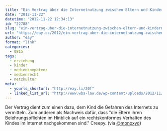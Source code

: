 ```yaml
---
title: "Ein Vertrag über die Internetnutzung zwischen Eltern und Kindern"
date: "2012-11-22"
datetime: "2012-11-22 12:34:13"
id: "22788"
slug: "ein-vertrag-uber-die-internetnutzung-zwischen-eltern-und-kindern"
url: "https://eay.cc/2012/ein-vertrag-uber-die-internetnutzung-zwischen-eltern-und-kindern/"
author: "eay"
format: "link"
categories:
  - 0815
tags:
  - erziehung
  - kinder
  - medienkompetenz
  - medienrecht
  - netzkultur
meta:
  - yourls_shorturl: "http://eay.li/20f"
  - linked_list_url: "http://www.wbs-law.de/wp-content/uploads/2012/11/Vertrag-%C3%BCber-die-Internetnutzung-wbs-law.de_1.pdf"
---
```


Der Vertrag dient zum einen dazu, dem Kind die Gefahren des Internets zu vermitteln. Zum anderen als Nachweis dafür, dass "die Eltern ihren Belehrungspflichten im Hinblick auf ein rechtskonformes Verhalten des Kindes im Internet nachgekommen sind." Creepy. (via [@monoxyd](https://twitter.com/monoxyd/status/271533117708316674))
